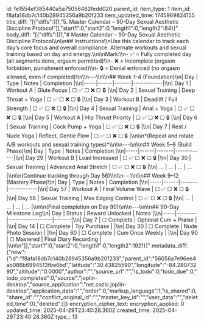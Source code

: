 id: fe1554ef385440a5a75056482fedd020
parent_id: 
item_type: 1
item_id: f8afa18db7c140b28945356a9b20f233
item_updated_time: 1745969824155
title_diff: "[{\"diffs\":[[1,\"5. Master Calendar – 90-Day Sexual Aesthetic Discipline Protocol\"]],\"start1\":0,\"start2\":0,\"length1\":0,\"length2\":64}]"
body_diff: "[{\"diffs\":[[1,\"# Master Calendar – 90-Day Sexual Aesthetic Discipline Protocol\\\n\\\n## Instructions\\\nUse this calendar to track each day’s core focus and overall compliance. Alternate workouts and sexual training based on day and energy.\\\n\\\nMark:\\\n- ✅ = Fully completed day (all segments done, orgasm permitted)\\\n- ❌ = Incomplete (orgasm forbidden, punishment enforced)\\\n- 🔒 = Denial enforced (no orgasm allowed, even if completed)\\\n\\\n---\\\n\\\n## Week 1–4 (Foundation)\\\n| Day | Type | Notes | Completion |\\\n|-----|------|-------|------------|\\\n| Day 1 | Workout A | Glute Focus | ☐ ✅ ☐ ❌ ☐ 🔒 |\\\n| Day 2 | Sexual Training | Deep Throat + Yoga | ☐ ✅ ☐ ❌ ☐ 🔒 |\\\n| Day 3 | Workout B | Deadlift / Full Strength | ☐ ✅ ☐ ❌ ☐ 🔒 |\\\n| Day 4 | Sexual Training | Anal + Yoga | ☐ ✅ ☐ ❌ ☐ 🔒 |\\\n| Day 5 | Workout A | Hip Thrust Priority | ☐ ✅ ☐ ❌ ☐ 🔒 |\\\n| Day 6 | Sexual Training | Cock Pump + Yoga | ☐ ✅ ☐ ❌ ☐ 🔒 |\\\n| Day 7 | Rest / Nude Yoga | Reflect, Gentle Flow | ☐ ✅ ☐ ❌ ☐ 🔒 |\\\n\\\n*(Repeat and rotate A/B workouts and sexual training types)*\\\n\\\n---\\\n\\\n## Week 5–8 (Build Phase)\\\n| Day | Type | Notes | Completion |\\\n|-----|------|-------|------------|\\\n| Day 29 | Workout B | Load Increased | ☐ ✅ ☐ ❌ ☐ 🔒 |\\\n| Day 30 | Sexual Training | Advanced Anal Stretch | ☐ ✅ ☐ ❌ ☐ 🔒 |\\\n| ... | ... | ... | ... |\\\n\\\n(Continue tracking through Day 56)\\\n\\\n---\\\n\\\n## Week 9–12 (Mastery Phase)\\\n| Day | Type | Notes | Completion |\\\n|-----|------|-------|------------|\\\n| Day 57 | Workout A | Final Volume Wave | ☐ ✅ ☐ ❌ ☐ 🔒 |\\\n| Day 58 | Sexual Training | Max Edging Control | ☐ ✅ ☐ ❌ ☐ 🔒 |\\\n| ... | ... | ... | ... |\\\n\\\n(Final completion on Day 90)\\\n\\\n---\\\n\\\n## 90-Day Milestone Log\\\n| Day | Status | Reward Unlocked | Notes |\\\n|-----|--------|------------------|-------|\\\n| Day 7 | ☐ Complete | Optional Cum + Praise | |\\\n| Day 14 | ☐ Complete | Toy Purchase | |\\\n| Day 30 | ☐ Complete | Nude Photo Session | |\\\n| Day 60 | ☐ Complete | Cum Once Weekly | |\\\n| Day 90 | ☐ Mastered | Final Diary Recording | |\\\n\\\n\"]],\"start1\":0,\"start2\":0,\"length1\":0,\"length2\":1921}]"
metadata_diff: {"new":{"id":"f8afa18db7c140b28945356a9b20f233","parent_id":"56056a7e96ee4ab086b6994513fbe6bd","latitude":"30.43825590","longitude":"-84.28073290","altitude":"0.0000","author":"","source_url":"","is_todo":0,"todo_due":0,"todo_completed":0,"source":"joplin-desktop","source_application":"net.cozic.joplin-desktop","application_data":"","order":0,"markup_language":1,"is_shared":0,"share_id":"","conflict_original_id":"","master_key_id":"","user_data":"","deleted_time":0},"deleted":[]}
encryption_cipher_text: 
encryption_applied: 0
updated_time: 2025-04-29T23:40:28.360Z
created_time: 2025-04-29T23:40:28.360Z
type_: 13